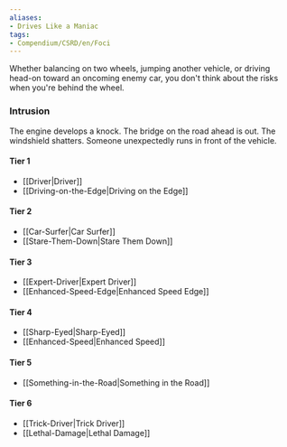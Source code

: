 ```yaml
---  
aliases:  
- Drives Like a Maniac  
tags:  
- Compendium/CSRD/en/Foci  
---
```

  
Whether balancing on two wheels, jumping another vehicle, or driving head-on toward an oncoming enemy car, you don't think about the risks when you're behind the wheel.  
 ### Intrusion  
The engine develops a knock. The bridge on the road ahead is out. The windshield shatters. Someone unexpectedly runs in front of the vehicle.
  
#### Tier 1  
* [[Driver|Driver]]  
* [[Driving-on-the-Edge|Driving on the Edge]]  
#### Tier 2  
  
* [[Car-Surfer|Car Surfer]]  
* [[Stare-Them-Down|Stare Them Down]]  
#### Tier 3  
  
  - [[Expert-Driver|Expert Driver]]  
  - [[Enhanced-Speed-Edge|Enhanced Speed Edge]]  
#### Tier 4  
  
* [[Sharp-Eyed|Sharp-Eyed]]  
* [[Enhanced-Speed|Enhanced Speed]]  
#### Tier 5  
  
* [[Something-in-the-Road|Something in the Road]]  
#### Tier 6  
  
  - [[Trick-Driver|Trick Driver]]  
  - [[Lethal-Damage|Lethal Damage]]  
